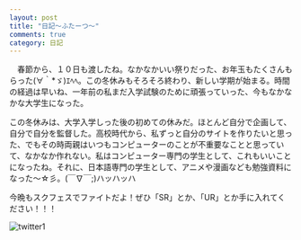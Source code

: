 ```yaml
---
layout: post
title: "日記～ふたーつ～"
comments: true
category: 日記
---
```


　春節から、１０日も渡したね。なかなかいい祭りだった、お年玉もたくさんもらった(∀｀*ゞ)ｴﾍﾍ。この冬休みもそろそろ終わり、新しい学期が始まる。時間の経過は早いね、一年前の私まだ入学試験のために頑張っていった、今もなかなかな大学生になった。
 
  この冬休みは、大学入学しった後の初めての休みだ。ほとんど自分で企画して、自分で自分を監督した。高校時代から、私ずっと自分のサイトを作りたいと思った、でもその時両親はいつもコンピューターのことが不重要なことと思っていて、なかなか作れない。私はコンピューター専門の学生として、これもいいことになったね。それに、日本語専門の学生として、アニメや漫画なども勉強資料になった～☆彡。(￣∇￣;)ハッハッハ
 
  今晩もスクフェスでファイトだよ！ぜひ「SR」とか、「UR」とか手に入れてください！！！

![twitter1](http://ww4.sinaimg.cn/mw690/6528ed13jw1f13t6tetacj20cx0b475h.jpg)
